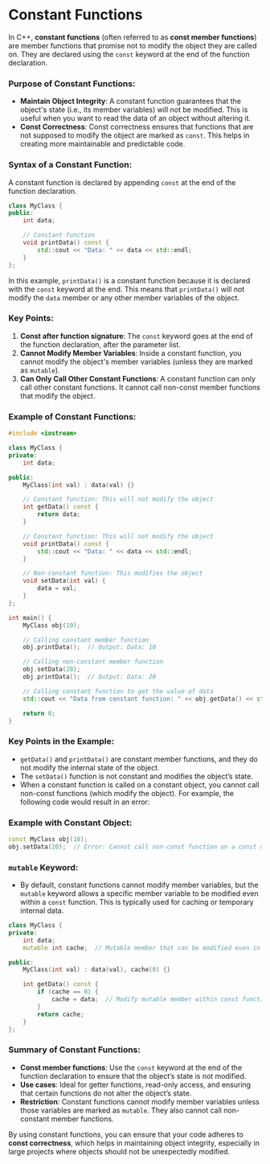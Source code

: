 # Constant Functions

In C++, **constant functions** (often referred to as **const member functions**) are member functions that promise not to modify the object they are called on. They are declared using the `const` keyword at the end of the function declaration.

### Purpose of Constant Functions:
- **Maintain Object Integrity**: A constant function guarantees that the object's state (i.e., its member variables) will not be modified. This is useful when you want to read the data of an object without altering it.
- **Const Correctness**: Const correctness ensures that functions that are not supposed to modify the object are marked as `const`. This helps in creating more maintainable and predictable code.

### Syntax of a Constant Function:
A constant function is declared by appending `const` at the end of the function declaration.

```cpp
class MyClass {
public:
    int data;

    // Constant function
    void printData() const {
        std::cout << "Data: " << data << std::endl;
    }
};
```

In this example, `printData()` is a constant function because it is declared with the `const` keyword at the end. This means that `printData()` will not modify the `data` member or any other member variables of the object.

### Key Points:
1. **Const after function signature**: The `const` keyword goes at the end of the function declaration, after the parameter list.
2. **Cannot Modify Member Variables**: Inside a constant function, you cannot modify the object's member variables (unless they are marked as `mutable`).
3. **Can Only Call Other Constant Functions**: A constant function can only call other constant functions. It cannot call non-const member functions that modify the object.

### Example of Constant Functions:

```cpp
#include <iostream>

class MyClass {
private:
    int data;

public:
    MyClass(int val) : data(val) {}

    // Constant function: This will not modify the object
    int getData() const {
        return data;
    }

    // Constant function: This will not modify the object
    void printData() const {
        std::cout << "Data: " << data << std::endl;
    }

    // Non-constant function: This modifies the object
    void setData(int val) {
        data = val;
    }
};

int main() {
    MyClass obj(10);

    // Calling constant member function
    obj.printData();  // Output: Data: 10

    // Calling non-constant member function
    obj.setData(20);
    obj.printData();  // Output: Data: 20

    // Calling constant function to get the value of data
    std::cout << "Data from constant function: " << obj.getData() << std::endl;  // Output: 20

    return 0;
}
```

### Key Points in the Example:
- `getData()` and `printData()` are constant member functions, and they do not modify the internal state of the object.
- The `setData()` function is not constant and modifies the object’s state.
- When a constant function is called on a constant object, you cannot call non-const functions (which modify the object). For example, the following code would result in an error:

### Example with Constant Object:
```cpp
const MyClass obj(10);
obj.setData(20);  // Error: Cannot call non-const function on a const object
```

### `mutable` Keyword:
- By default, constant functions cannot modify member variables, but the `mutable` keyword allows a specific member variable to be modified even within a `const` function. This is typically used for caching or temporary internal data.

```cpp
class MyClass {
private:
    int data;
    mutable int cache;  // Mutable member that can be modified even in const functions

public:
    MyClass(int val) : data(val), cache(0) {}

    int getData() const {
        if (cache == 0) {
            cache = data;  // Modify mutable member within const function
        }
        return cache;
    }
};
```

### Summary of Constant Functions:
- **Const member functions**: Use the `const` keyword at the end of the function declaration to ensure that the object’s state is not modified.
- **Use cases**: Ideal for getter functions, read-only access, and ensuring that certain functions do not alter the object’s state.
- **Restriction**: Constant functions cannot modify member variables unless those variables are marked as `mutable`. They also cannot call non-constant member functions.

By using constant functions, you can ensure that your code adheres to **const correctness**, which helps in maintaining object integrity, especially in large projects where objects should not be unexpectedly modified.